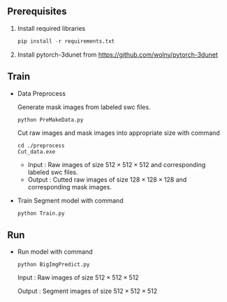 ## Prerequisites

1. Install required libraries

   ```python
   pip install -r requirements.txt
   ```

   

2. Install pytorch-3dunet from https://github.com/wolny/pytorch-3dunet



## Train

- Data Preprocess

  Generate mask images from labeled swc files.

  ```
  python PreMakeData.py
  ```

  Cut raw images and mask images into appropriate size with command

  ```
  cd ./preprocess
  Cut_data.exe
  ```

  - Input : Raw images of size $512\times 512 \times 512$ and corresponding labeled swc files.
  - Output : Cutted raw images of size $128\times 128 \times 128$ and corresponding mask images.

- Train Segment model with command

  ``` python
  python Train.py
  ```

  

## Run

- Run model with command

  ```
  python BigImgPredict.py
  ```

  Input : Raw images of size  $512\times 512 \times 512$

  Output : Segment images of size $512\times 512 \times 512$












